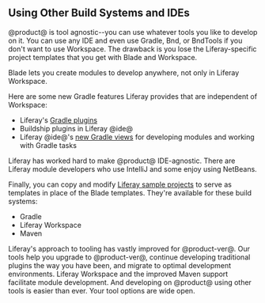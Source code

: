 ## Using Other Build Systems and IDEs [](id=using-other-build-systems-and-ides)

@product@ is tool agnostic--you can use whatever tools you like to develop on
it. You can use any IDE and even use Gradle, Bnd, or BndTools if you don't want
to use Workspace. The drawback is you lose the Liferay-specific project
templates that you get with Blade and Workspace.

Blade lets you create modules to develop anywhere, not only in Liferay
Workspace.

Here are some new Gradle features Liferay provides that are independent of
Workspace: 

- Liferay's [Gradle plugins](/develop/reference/-/knowledge_base/7-1/gradle)
- Buildship plugins in Liferay @ide@
- Liferay @ide@'s
  [new Gradle views](/develop/tutorials/-/knowledge_base/7-1/using-gradle-in-liferay-ide)
  for developing modules and working with Gradle tasks

Liferay has worked hard to make @product@ IDE-agnostic. There are Liferay module
developers who use IntelliJ and some enjoy using NetBeans.

Finally, you can copy and modify 
[Liferay sample projects](/develop/tutorials/-/knowledge_base/7-1/liferay-sample-projects) 
to serve as templates in place of the Blade templates. They're available for
these build systems:

- Gradle
- Liferay Workspace
- Maven

Liferay's approach to tooling has vastly improved for @product-ver@. Our tools
help you upgrade to @product-ver@, continue developing traditional plugins the
way you have been, and migrate to optimal development environments. Liferay
Workspace and the improved Maven support facilitate module development. And
developing on @product@ using other tools is easier than ever. Your tool options
are wide open.
